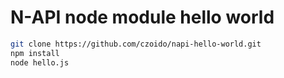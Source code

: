 # N-API node module hello world

```bash
git clone https://github.com/czoido/napi-hello-world.git
npm install
node hello.js
```
